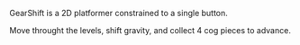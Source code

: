 GearShift is a 2D platformer constrained to a single button.

Move throught the levels, shift gravity, and collect 4 cog pieces to advance.
